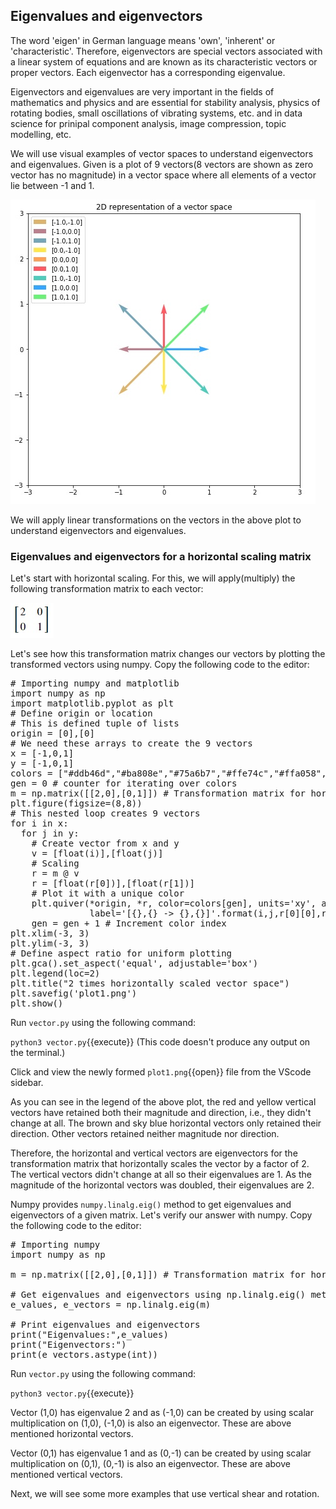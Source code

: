 ## Eigenvalues and eigenvectors
The word 'eigen' in German language means 'own', 'inherent' or 'characteristic'. Therefore, eigenvectors are special vectors associated with a linear system of equations and are known as its characteristic vectors or proper vectors. Each eigenvector has a corresponding eigenvalue.

Eigenvectors and eigenvalues are very important in the fields of mathematics and physics and are essential for stability analysis, physics of rotating bodies, small oscillations of vibrating systems, etc. and in data science for prinipal component analysis, image compression, topic modelling, etc.

We will use visual examples of vector spaces to understand eigenvectors and eigenvalues. Given is a plot of 9 vectors(8 vectors are shown as zero vector has no magnitude) in a vector space where all elements of a vector lie between -1 and 1.

![Vector space example](./assets/vse.jpg)

We will apply linear transformations on the vectors in the above plot to understand eigenvectors and eigenvalues. 

### Eigenvalues and eigenvectors for a horizontal scaling matrix
Let's start with horizontal scaling. For this, we will apply(multiply) the following transformation matrix to each vector:

![Transformation matrix 1](./assets/hsm.jpg)

Let's see how this transformation matrix changes our vectors by plotting the transformed vectors using numpy. Copy the following code to the editor:

<pre class="file" data-filename="vector.py" data-target="replace">
# Importing numpy and matplotlib
import numpy as np
import matplotlib.pyplot as plt
# Define origin or location
# This is defined tuple of lists
origin = [0],[0]
# We need these arrays to create the 9 vectors
x = [-1,0,1]
y = [-1,0,1]
colors = ["#ddb46d","#ba808e","#75a6b7","#ffe74c","#ffa058","#ff5964","#50ccbc","#35a7ff","#6bf178"] # for distinguishing vectors
gen = 0 # counter for iterating over colors
m = np.matrix([[2,0],[0,1]]) # Transformation matrix for horizonal scaling
plt.figure(figsize=(8,8))
# This nested loop creates 9 vectors
for i in x:
  for j in y:
    # Create vector from x and y 
    v = [float(i)],[float(j)]
    # Scaling
    r = m @ v 
    r = [float(r[0])],[float(r[1])]
    # Plot it with a unique color
    plt.quiver(*origin, *r, color=colors[gen], units='xy', angles='xy', scale_units='xy', scale=1, 
               label='[{},{} -> {},{}]'.format(i,j,r[0][0],r[1][0]))
    gen = gen + 1 # Increment color index
plt.xlim(-3, 3)
plt.ylim(-3, 3)
# Define aspect ratio for uniform plotting
plt.gca().set_aspect('equal', adjustable='box')
plt.legend(loc=2)
plt.title("2 times horizontally scaled vector space")
plt.savefig('plot1.png')
plt.show()
</pre>

Run `vector.py` using the following command:

`python3 vector.py`{{execute}}  (This code doesn't produce any output on the terminal.)

Click and view the newly formed `plot1.png`{{open}} file from the VScode sidebar.

As you can see in the legend of the above plot, the red and yellow vertical vectors have retained both their magnitude and direction, i.e., they didn't change at all. The brown and sky blue horizontal vectors only retained their direction. Other vectors retained neither magnitude nor direction.

Therefore, the horizontal and vertical vectors are eigenvectors for the transformation matrix that horizontally scales the vector by a factor of 2. The vertical vectors didn't change at all so their eigenvalues are 1. As the magnitude of the horizontal vectors was doubled, their eigenvalues are 2.

Numpy provides `numpy.linalg.eig()` method to get eigenvalues and eigenvectors of a given matrix. Let's verify our answer with numpy. Copy the following code to the editor:

<pre class="file" data-filename="vector.py" data-target="replace">
# Importing numpy
import numpy as np

m = np.matrix([[2,0],[0,1]]) # Transformation matrix for horizonal scaling

# Get eigenvalues and eigenvectors using np.linalg.eig() method
e_values, e_vectors = np.linalg.eig(m)

# Print eigenvalues and eigenvectors
print("Eigenvalues:",e_values)
print("Eigenvectors:")
print(e_vectors.astype(int))
</pre>

Run `vector.py` using the following command:

`python3 vector.py`{{execute}}

Vector (1,0) has eigenvalue 2 and as (-1,0) can be created by using scalar multiplication on (1,0), (-1,0) is also an eigenvector. These are above mentioned horizontal vectors.

Vector (0,1) has eigenvalue 1 and as (0,-1) can be created by using scalar multiplication on (0,1), (0,-1) is also an eigenvector. These are above mentioned vertical vectors.

Next, we will see some more examples that use vertical shear and rotation.